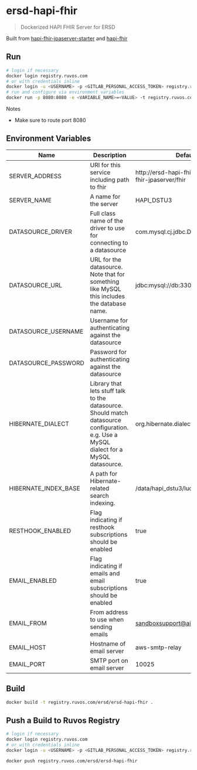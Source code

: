 # ersd-hapi-fhir
> Dockerized HAPI FHIR Server for ERSD

Built from [hapi-fhir-jpaserver-starter](https://github.com/hapifhir/hapi-fhir-jpaserver-starter) and [hapi-fhir](https://github.com/lantanagroup/hapi-fhir)


## Run
```bash
# login if necessary
docker login registry.ruvos.com
# or with credentials inline
docker login -u <USERNAME> -p <GITLAB_PERSONAL_ACCESS_TOKEN> registry.ruvos.com
# run and configure via environment variables
docker run -p 8080:8080 -e <VARIABLE_NAME>=<VALUE> -t registry.ruvos.com/ersd/ersd-hapi-fhir
```

Notes
- Make sure to route port 8080


## Environment Variables
|Name|Description|Default|
|---|---|---|
|SERVER_ADDRESS|URI for this service including path to fhir|http://ersd-hapi-fhir:8080/hapi-fhir-jpaserver/fhir|
|SERVER_NAME|A name for the server|HAPI_DSTU3|
|DATASOURCE_DRIVER|Full class name of the driver to use for connecting to a datasource|com.mysql.cj.jdbc.Driver|
|DATASOURCE_URL|URL for the datasource. Note that for something like MySQL this includes the database name.|jdbc:mysql://db:3306/hapi_dstu3|
|DATASOURCE_USERNAME|Username for authenticating against the datasource||
|DATASOURCE_PASSWORD|Password for authenticating against the datasource||
|HIBERNATE_DIALECT|Library that lets stuff talk to the datasource. Should match datasource configuration. e.g. Use a MySQL dialect for a MySQL datasource.|org.hibernate.dialect.MySQL5Dialect|
|HIBERNATE_INDEX_BASE|A path for Hibernate-related search indexing.|/data/hapi_dstu3/lucenefiles|
|RESTHOOK_ENABLED|Flag indicating if resthook subscriptions should be enabled|true|
|EMAIL_ENABLED|Flag indicating if emails and email subscriptions should be enabled|true|
|EMAIL_FROM|From address to use when sending emails|sandboxsupport@aimsplatform.com|
|EMAIL_HOST|Hostname of email server|aws-smtp-relay|
|EMAIL_PORT|SMTP port on email server|10025|


## Build
```bash
docker build -t registry.ruvos.com/ersd/ersd-hapi-fhir .
```

## Push a Build to Ruvos Registry
```bash
# login if necessary
docker login registry.ruvos.com
# or with credentials inline
docker login -u <USERNAME> -p <GITLAB_PERSONAL_ACCESS_TOKEN> registry.ruvos.com

docker push registry.ruvos.com/ersd/ersd-hapi-fhir
```
